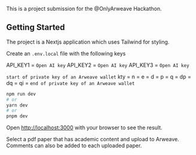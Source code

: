 This is a project submission for the @OnlyArweave Hackathon.

## Getting Started

The project is a Nextjs application which uses Tailwind for styling.

Create an `.env.local` file with the following keys



 API_KEY1 = `Open AI key`
 API_KEY2 = `Open AI key`
 API_KEY3 = `Open AI key`

 `start of private key of an Arweave wallet`
kty =
n =
e =
d =
p =
q =
dp =
dq =
qi =
`end of private key of an Arweave wallet`

```bash
npm run dev
# or
yarn dev
# or
pnpm dev
```

Open [http://localhost:3000](http://localhost:3000) with your browser to see the result.

Select a pdf paper that has academic content and upload to Arweave. Comments can also be added to each uploaded paper.  



